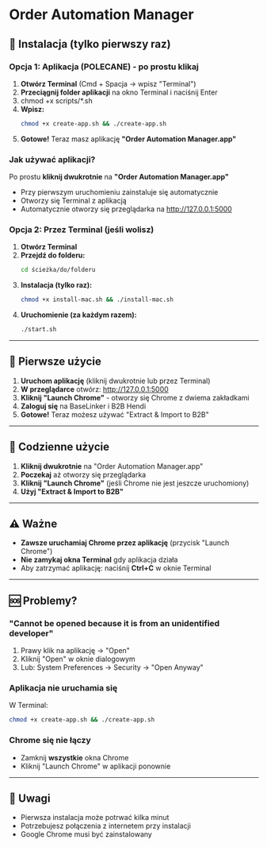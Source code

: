 # Order Automation Manager

## 🚀 Instalacja (tylko pierwszy raz)

### Opcja 1: Aplikacja (POLECANE) - po prostu klikaj

1. **Otwórz Terminal** (Cmd + Spacja → wpisz "Terminal")
2. **Przeciągnij folder aplikacji** na okno Terminal i naciśnij Enter
3. chmod +x scripts/*.sh
4. **Wpisz:**
   ```bash
   chmod +x create-app.sh && ./create-app.sh
   ```
5. **Gotowe!** Teraz masz aplikację **"Order Automation Manager.app"**

### Jak używać aplikacji?

Po prostu **kliknij dwukrotnie** na **"Order Automation Manager.app"**

- Przy pierwszym uruchomieniu zainstaluje się automatycznie
- Otworzy się Terminal z aplikacją
- Automatycznie otworzy się przeglądarka na http://127.0.0.1:5000

### Opcja 2: Przez Terminal (jeśli wolisz)

1. **Otwórz Terminal**
2. **Przejdź do folderu:**
   ```bash
   cd ścieżka/do/folderu
   ```
3. **Instalacja (tylko raz):**
   ```bash
   chmod +x install-mac.sh && ./install-mac.sh
   ```
4. **Uruchomienie (za każdym razem):**
   ```bash
   ./start.sh
   ```

---

## 📖 Pierwsze użycie

1. **Uruchom aplikację** (kliknij dwukrotnie lub przez Terminal)
2. **W przeglądarce** otwórz: http://127.0.0.1:5000
3. **Kliknij "Launch Chrome"** - otworzy się Chrome z dwiema zakładkami
4. **Zaloguj się** na BaseLinker i B2B Hendi
5. **Gotowe!** Teraz możesz używać "Extract & Import to B2B"

---

## 🎯 Codzienne użycie

1. **Kliknij dwukrotnie** na "Order Automation Manager.app"
2. **Poczekaj** aż otworzy się przeglądarka
3. **Kliknij "Launch Chrome"** (jeśli Chrome nie jest jeszcze uruchomiony)
4. **Użyj "Extract & Import to B2B"**

---

## ⚠️ Ważne

- **Zawsze uruchamiaj Chrome przez aplikację** (przycisk "Launch Chrome")
- **Nie zamykaj okna Terminal** gdy aplikacja działa
- Aby zatrzymać aplikację: naciśnij **Ctrl+C** w oknie Terminal

---

## 🆘 Problemy?

### "Cannot be opened because it is from an unidentified developer"

1. Prawy klik na aplikację → "Open"
2. Kliknij "Open" w oknie dialogowym
3. Lub: System Preferences → Security → "Open Anyway"

### Aplikacja nie uruchamia się

W Terminal:
```bash
chmod +x create-app.sh && ./create-app.sh
```

### Chrome się nie łączy

- Zamknij **wszystkie** okna Chrome
- Kliknij "Launch Chrome" w aplikacji ponownie

---

## 📝 Uwagi

- Pierwsza instalacja może potrwać kilka minut
- Potrzebujesz połączenia z internetem przy instalacji
- Google Chrome musi być zainstalowany